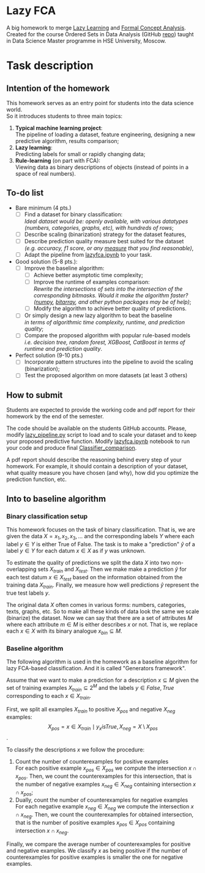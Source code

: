 # Lazy FCA

A big homework to merge [Lazy Learning](https://en.wikipedia.org/wiki/Lazy_learning)
and [Formal Concept Analysis](https://en.wikipedia.org/wiki/Formal_concept_analysis).
Created for the course Ordered Sets in Data Analysis (GitHub [repo](https://github.com/EgorDudyrev/OSDA_course))
taught in Data Science Master programme in HSE University, Moscow. 

# Task description

## Intention of the homework
 
This homework serves as an entry point for students into the data science world.     
So it introduces students to three main topics: 
1. **Typical machine learning project**: \
   The pipeline of loading a dataset, feature engineering, designing a new predictive algorithm, results comparison;     
2. **Lazy learning**: \
   Predicting labels for small or rapidly changing data;
4. **Rule-learning** (on part with FCA): \
   Viewing data as binary descriptions of objects (instead of points in a space of real numbers). 

## To-do list

* Bare minimum (4 pts.)
  * [ ] Find a dataset for binary classification:\
  _Ideal dataset would be: openly available, with various datatypes (numbers, categories, graphs, etc),
  with hundreds of rows_;
  * [ ] Describe scaling (binarization) strategy for the dataset features,
  * [ ] Describe prediction quality measure best suited for the dataset \
   _(e.g. accuracy, f1 score, or any 
  [measure](https://en.wikipedia.org/wiki/Evaluation_of_binary_classifiers) that you find reasonable)_,
  * [ ] Adapt the pipeline from 
  [lazyfca.ipynb](https://github.com/EgorDudyrev/OSDA_course/blob/Autumn_2022/lazy_fca/lazyfca.ipynb)
  to your task. 
* Good solution (5-8 pts.):
  * [ ] Improve the baseline algorithm:
    * [ ] Achieve better asymptotic time complexity;
    * [ ] Improve the runtime of examples comparison:\
    _Rewrite the intersections of sets into the intersection of the corresponding bitmasks. 
    Would it make the algorithm faster?\
    ([numpy](https://pypi.org/project/numpy/), [bitarray](https://pypi.org/project/bitarray/),
    and other python packages may be of help)_;
    * [ ] Modify the algorithm to achieve better quality of predictions.
  * [ ] Or simply design a new lazy algorithm to beat the baseline \
  _in terms of algorithmic time complexity, runtime, and prediction quality_;
  * [ ] Compare the proposed algorithm with popular rule-based models \
    _i.e. decision tree, random forest, XGBoost, CatBoost in terms of runtime and prediction quality_.
* Perfect solution (9-10 pts.)
  * [ ] Incorporate pattern structures into the pipeline to avoid the scaling (binarization);
  * [ ] Test the proposed algorithm on more datasets (at least 3 others)

## How to submit

Students are expected to provide the working code and pdf report for their homework by the end of the semester. 

The code should be available on the students GitHub accounts.
Please, modify [lazy_pipeline.py](https://github.com/EgorDudyrev/OSDA_course/blob/feature/lazy_refactoring/lazy_fca/lazy_pipeline.py)
script to load and to scale your dataset and to keep your proposed predictive function.
Modify [lazyfca.ipynb](https://github.com/EgorDudyrev/OSDA_course/blob/feature/lazy_refactoring/lazy_fca/lazyfca.ipynb) notebook
to run your code and produce final [Classifier_comparison](https://github.com/EgorDudyrev/OSDA_course/blob/feature/lazy_refactoring/lazy_fca/Classifier_comparison.png).

A pdf report should describe the reasoning behind every step of your homework. For example,
it should contain a description of your dataset, what quality measure you have chosen (and why), 
how did you optimize the prediction function, etc.  

## Into to baseline algorithm

### Binary classification setup

This homework focuses on the task of binary classification. 
That is, we are given the data $X = {x_1, x_2, x_3, ...}$
and the corresponding labels $Y$ where each label $y \in Y$ is either True of False.
The task is to make a "prediction" $\hat{y}$ of a label $y \in Y$ for each datum $x \in X$ as if $y$ was unknown.

To estimate the quality of predictions we split the data $X$ into two non-overlapping sets $X_{train}$ and $X_{test}$.
Then we make make a prediction $\hat{y}$ for each test datum $x \in X_{test}$
based on the information obtained from the training data $X_{train}$. 
Finally, we measure how well predictions $\hat{y}$ represent the true test labels $y$.  

The original data $X$ often comes in various forms: numbers, categories, texts, graphs, etc.
So to make all these kinds of data look the same we scale (binarize) the dataset. 
Now we can say that there are a set of attributes $M$ where each attribute $m \in M$ is either describes $x$ or not.
That is, we replace each $x \in X$ with its binary analogue $x_{bin} \subseteq M$.


### Baseline algorithm
The following algorithm is used in the homework as a baseline algorithm for lazy FCA-based classification.
And it is called "Generators framework".

Assume that we want to make a prediction for a description $x \subseteq M$ given
the set of training examples $X_{train} \subseteq 2^M$ and the labels $y \in {False, True}$
corresponding to each $x \in X_{train}$.

First, we split all examples $X_{train}$ to positive $X_{pos}$ and negative $X_{neg}$ examples:
$$X_{pos} = {x \in X_{train} \mid y_x is True}, X_{neg} = X \setminus X_{pos}$$.

To classify the descriptions $x$ we follow the procedure:
1) Count the number of counterexamples for positive examples \
For each positive example $x_{pos} \in X_{pos}$ we compute the intersection $x \cap x_{pos}$.
Then, we count the counterexamples for this intersection,
that is the number of negative examples $x_{neg} \in X_{neg}$ containing intersection $x \cap x_{pos}$;
2) Dually, count the number of counterexamples for negative examples \
For each negative example $x_{neg} \in X_{neg}$ we compute the intersection $x \cap x_{neg}$.
Then, we count the counterexamples for obtained intersection,
that is the number of positive examples $x_{pos} \in X_{pos}$ containing intersection $x \cap x_{neg}$.

Finally, we compare the average number of counterexamples for positive and negative examples. 
We classify $x$ as being positive if the number of counterexamples 
for positive examples is smaller the one for negative examples. 

